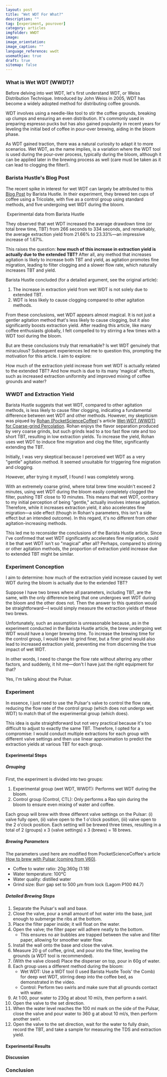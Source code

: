 ```yaml
---
layout: post
title: "Wet WDT For What?"
description: ""
tag: [experiment, pourover]
category: articles
imgfolder: WWDT
image: 
image_orientation: 
image_caption: ""
language_reference: wwdt
usemathjax: true
draft: true
sitemap: false
---
```


### What is Wet WDT (WWDT)?

Before delving into wet WDT, let's first understand WDT, or Weiss Distribution Technique. Introduced by John Weiss in 2005, WDT has become a widely adopted method for distributing coffee grounds.

WDT involves using a needle-like tool to stir the coffee grounds, breaking up clumps and ensuring an even distribution. It's commonly used in preparing espresso pucks but has also gained popularity in recent years for leveling the initial bed of coffee in pour-over brewing, aiding in the bloom phase.

As WDT gained traction, there was a natural curiosity to adapt it to more scenarios. Wet WDT, as the name implies, is a variation where the WDT tool is used during the pour-over process, typically during the bloom, although it can be applied later in the brewing process as well (care must be taken as it can lead to clogging the filter!).

### Barista Hustle's Blog Post

The recent spike in interest for wet WDT can largely be attributed to this [Blog Post](https://www.baristahustle.com/blog/wet-weiss-distribution/) by Barista Hustle. In their experiment, they brewed ten cups of coffee using a Tricolate, with five as a control group using standard methods, and five undergoing wet WDT during the bloom.

<div class="row mt-md-5 mt-4 mb-md-5 mb-4 justify-content-center text-center">
    <div class="col-md-12">
        <img src="{{ site.github.url }}/assets/img/{{ page.imgfolder }}/BH_result.webp" alt="" class="img-fluid">
        <span class="image-span">Experimental data from Barista Hustle</span>
    </div>
</div>

They observed that wet WDT increased the average drawdown time (or total brew time, TBT) from 266 seconds to 334 seconds, and remarkably, the average extraction yield from 21.66% to 23.33%—an impressive increase of 1.67%.

This raises the question: **how much of this increase in extraction yield is actually due to the extended TBT?** After all, any method that increases agitation is likely to increase both TBT and yield, as agitation promotes fine migration, leading to filter clogging and a slower flow rate, which naturally increases TBT and yield.

Barista Hustle concluded (for a detailed argument, see the original article):

1. The increase in extraction yield from wet WDT is not solely due to extended TBT.
2. WDT is less likely to cause clogging compared to other agitation methods.

From these conclusions, wet WDT appears almost magical. It is not just a gentler agitation method that's less likely to cause clogging, but it also significantly boosts extraction yield. After reading this article, like many coffee enthusiasts globally, I felt compelled to try stirring a few times with a WDT tool during the bloom.

But are these conclusions truly that remarkable? Is wet WDT genuinely that miraculous? Subsequent experiences led me to question this, prompting the motivation for this article. I aim to explore: 

<p class="mb-md-5 mb-4 mt-md-5 mt-4 quote">How much of the extraction yield increase from wet WDT is actually related to the extended TBT? And how much is due to its many 'magical' effects, such as increased extraction uniformity and improved mixing of coffee grounds and water?</p>

### WWDT and Extraction Yield

Barista Hustle suggests that wet WDT, compared to other agitation methods, is less likely to cause filter clogging, indicating a fundamental difference between wet WDT and other methods. However, my skepticism was piqued by [Rohan (PocketScienceCoffee)](https://www.instagram.com/pocketsciencecoffee/)'s article [Wet-WDT (WWDT) for Coarse-grind Percolation](https://pocketsciencecoffee.com/2022/11/10/wet-wdt-wwdt-for-coarse-grind-percolation/). Rohan enjoys the flavor separation produced by very coarse grinds, but such grinds lead to a too fast flow rate and too short TBT, resulting in low extraction yields. To increase the yield, Rohan uses wet WDT to induce fine migration and clog the filter, significantly extending the TBT.

Initially, I was very skeptical because I perceived wet WDT as a very "gentle" agitation method. It seemed unsuitable for triggering fine migration and clogging.

<p class="mb-md-5 mb-4 mt-md-5 mt-4 quote">However, after trying it myself, I found I was completely wrong.</p>

With an extremely coarse grind, where total brew time wouldn't exceed 2 minutes, using wet WDT during the bloom easily completely clogged the filter, pushing TBT close to 10 minutes. This means that wet WDT, contrary to my initial perception of being "gentle," actually involves intense agitation. Therefore, while it increases extraction yield, it also accelerates fine migration—a side effect (though in Rohan's parameters, this isn't a side effect but an intended outcome). In this regard, it's no different from other agitation-increasing methods.

This led me to reconsider the conclusions of the Barista Hustle article. Since I've confirmed that wet WDT significantly accelerates fine migration, could it be that wet WDT isn't so "magical" after all? Perhaps, compared to stirring or other agitation methods, the proportion of extraction yield increase due to extended TBT might be similar.

### Experiment Conception

I aim to determine: how much of the extraction yield increase caused by wet WDT during the bloom is actually due to the extended TBT?

Suppose I have two brews where all parameters, including TBT, are the same, with the only difference being that one undergoes wet WDT during the bloom and the other does not. Then the answer to this question would be straightforward—I would simply measure the extraction yields of these two brews.

Unfortunately, such an assumption is unreasonable because, as in the experiment conducted in the Barista Hustle article, the brew undergoing wet WDT would have a longer brewing time. To increase the brewing time for the control group, I would have to grind finer, but a finer grind would also lead to increased extraction yield, preventing me from discerning the true impact of wet WDT.

In other words, I need to change the flow rate without altering any other factors, and suddenly, it hit me—don't I have just the right equipment for that?

Yes, I'm talking about the Pulsar.

### Experiment

In essence, I just need to use the Pulsar's valve to control the flow rate, reducing the flow rate of the control group (which does not undergo wet WDT) to match that of the experimental group (which does).

This idea is quite straightforward but not very practical because it's too difficult to adjust to exactly the same TBT. Therefore, I opted for a compromise: I would conduct multiple extractions for each group with different valve settings and then use linear approximation to predict the extraction yields at various TBT for each group.

#### Experimental Steps

##### Grouping

First, the experiment is divided into two groups:

1. Experimental group (wet WDT, WWDT): Performs wet WDT during the bloom.
2. Control group (Control, CTL): Only performs a Rao spin during the bloom to ensure even mixing of water and coffee.

Each group will brew with three different valve settings on the Pulsar: (i) valve fully open, (ii) valve open to the 1 o'clock position, (iii) valve open to the 2 o'clock position. Each setting will be brewed three times, resulting in a total of 2 (groups) x 3 (valve settings) x 3 (brews) = 18 brews.

##### Brewing Parameters

The parameters used here are modified from PocketScienceCoffee's article [How to brew with Pulsar (coming from V60)](https://pocketsciencecoffee.com/2023/10/01/how-to-brew-on-pulsar-coming-from-v60/).

- Coffee to water ratio: 20g:360g (1:18)
- Water temperature: 100°C
- Water quality: distilled water
- Grind size: Burr gap set to 500 µm from lock (Lagom P100 #4.7)

##### Detailed Brewing Steps

1.   Separate the Pulsar's wall and base.
2.   Close the valve, pour a small amount of hot water into the base, just enough to submerge the ribs at the bottom.
3.   Place the filter paper inside; it will float on the water.
4.   Open the valve; the filter paper will adhere neatly to the bottom.
     -   This ensures no air bubbles are trapped between the valve and filter paper, allowing for smoother water flow.
5.   Install the wall onto the base and close the valve.
6.   Measure 20 g of coffee, grind, and pour into the filter, leveling the grounds (a WDT tool is recommended).
7.   (With the valve closed) Place the disperser on top, pour in 60g of water.
8.   Each group uses a different method during the bloom:
     -   Wet WDT: Use a WDT tool (I used Barista Hustle Tools' the Comb) for deep wet WDT, stirring deep into the coffee bed, as demonstrated in the video.
     -   Control: Perform two swirls and make sure that all grounds contact with water.
9.   At 1:00, pour water to 230g at about 10 ml/s, then perform a swirl.
10.  Open the valve to the set direction.
11.  When the water level reaches the 100 ml mark on the side of the Pulsar, close the valve and pour water to 360 g at about 10 ml/s, then perform another swirl.
12.  Open the valve to the set direction, wait for the water to fully drain, record the TBT, and take a sample for measuring the TDS and extraction yield.

#### Experimental Results

#### Discussion

### Conclusion
